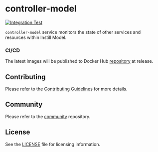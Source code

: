 # controller-model

[![Integration Test](https://github.com/instill-ai/controller-model/actions/workflows/integration-test.yml/badge.svg)](https://github.com/instill-ai/controller-model/actions/workflows/integration-test.yml)

`controller-model` service monitors the state of other services and resources within Instill Model.

### CI/CD

The latest images will be published to Docker Hub [repository](https://hub.docker.com/r/instill/controller-model) at release.

## Contributing

Please refer to the [Contributing Guidelines](./.github/CONTRIBUTING.md) for more details.

## Community

Please refer to the [community](https://github.com/instill-ai/community) repository.

## License

See the [LICENSE](./LICENSE) file for licensing information.

